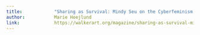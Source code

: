 ```yaml
---
title:            "Sharing as Survival: Mindy Seu on the Cyberfeminism Index"
author:           Marie Hoejlund
link:             https://walkerart.org/magazine/sharing-as-survival-mindy-seu-cyberfeminism-index
---
```

